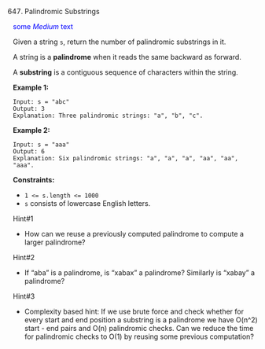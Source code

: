 647. Palindromic Substrings

<span style="color:blue">some *Medium* text</span>

Given a string `s`, return the number of palindromic substrings in it.

A string is a **palindrome** when it reads the same backward as forward.

A **substring** is a contiguous sequence of characters within the string.

 
**Example 1:**
```
Input: s = "abc"
Output: 3
Explanation: Three palindromic strings: "a", "b", "c".
```

**Example 2:**
```
Input: s = "aaa"
Output: 6
Explanation: Six palindromic strings: "a", "a", "a", "aa", "aa", "aaa".
``` 

**Constraints:**
* `1 <= s.length <= 1000`
* `s` consists of lowercase English letters.

Hint#1
* How can we reuse a previously computed palindrome to compute a larger palindrome?

Hint#2
* If “aba” is a palindrome, is “xabax” a palindrome? Similarly is “xabay” a palindrome?

Hint#3
* Complexity based hint:
If we use brute force and check whether for every start and end position a substring is a palindrome we have O(n^2) start - end pairs and O(n) palindromic checks. Can we reduce the time for palindromic checks to O(1) by reusing some previous computation?
